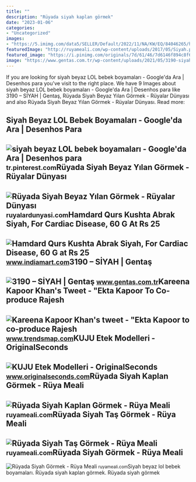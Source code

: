 ```yaml
---
title: ""
description: "Rüyada siyah kaplan görmek"
date: "2023-01-06"
categories:
- "Uncategorized"
images:
- "https://5.imimg.com/data5/SELLER/Default/2022/11/NA/KW/EQ/84046265/hamdard-qurs-kushta-abrak-siyah-1000x1000.jpg"
featuredImage: "http://ruyameali.com/wp-content/uploads/2017/05/Siyah.png"
featured_image: "https://i.pinimg.com/originals/7d/61/46/7d6146f894c8f6668f61774e8d442bbf.png"
image: "https://www.gentas.com.tr/wp-content/uploads/2021/05/3190-siyah_renk_g483_1250x1000_t3cksofn.jpg"
---
```


If you are looking for siyah beyaz LOL bebek boyamaları - Google'da Ara | Desenhos para you've visit to the right place. We have 9 Images about siyah beyaz LOL bebek boyamaları - Google'da Ara | Desenhos para like 3190 – SİYAH | Gentaş, Rüyada Siyah Beyaz Yılan Görmek - Rüyalar Dünyası and also Rüyada Siyah Beyaz Yılan Görmek - Rüyalar Dünyası. Read more:

Siyah Beyaz LOL Bebek Boyamaları - Google'da Ara | Desenhos Para
----------------------------------------------------------------

 ![siyah beyaz LOL bebek boyamaları - Google'da Ara | Desenhos para](https://i.pinimg.com/originals/7d/61/46/7d6146f894c8f6668f61774e8d442bbf.png) <small>tr.pinterest.com</small>Rüyada Siyah Beyaz Yılan Görmek - Rüyalar Dünyası
-------------------------------------------------

 ![Rüyada Siyah Beyaz Yılan Görmek - Rüyalar Dünyası](http://ruyalardunyasi.com/wp-content/uploads/2018/11/ruyada-siyah-beyaz-yilan-.jpg) <small>ruyalardunyasi.com</small>Hamdard Qurs Kushta Abrak Siyah, For Cardiac Disease, 60 G At Rs 25
-------------------------------------------------------------------

 ![Hamdard Qurs Kushta Abrak Siyah, For Cardiac Disease, 60 G at Rs 25](https://5.imimg.com/data5/SELLER/Default/2022/11/NA/KW/EQ/84046265/hamdard-qurs-kushta-abrak-siyah-1000x1000.jpg) <small>www.indiamart.com</small>3190 – SİYAH | Gentaş
---------------------

 ![3190 – SİYAH | Gentaş](https://www.gentas.com.tr/wp-content/uploads/2021/05/3190-siyah_renk_g483_1250x1000_t3cksofn.jpg) <small>www.gentas.com.tr</small>Kareena Kapoor Khan's Tweet - "Ekta Kapoor To Co-produce Rajesh
---------------------------------------------------------------

 ![Kareena Kapoor Khan's tweet - "Ekta Kapoor to co-produce Rajesh](https://pbs.twimg.com/media/Fcyada8X0AANSFu.jpg) <small>www.trendsmap.com</small>KUJU Etek Modelleri - OriginalSeconds
-------------------------------------

 ![KUJU Etek Modelleri - OriginalSeconds](https://cdn.sorsware.com/originalseconds/ContentImages/Product/os2021/25682/kuju-etek_25682d113511_siyah-0-siyah_1_enbuyuk.jpg) <small>www.originalseconds.com</small>Rüyada Siyah Kaplan Görmek - Rüya Meali
---------------------------------------

 ![Rüyada Siyah Kaplan Görmek - Rüya Meali](http://ruyameali.com/wp-content/uploads/2050/01/4-28.jpg) <small>ruyameali.com</small>Rüyada Siyah Taş Görmek - Rüya Meali
------------------------------------

 ![Rüyada Siyah Taş Görmek - Rüya Meali](http://ruyameali.com/wp-content/uploads/2019/03/siyah-tas-gormek.jpg) <small>ruyameali.com</small>Rüyada Siyah Görmek - Rüya Meali
--------------------------------

 ![Rüyada Siyah Görmek - Rüya Meali](http://ruyameali.com/wp-content/uploads/2017/05/Siyah.png) <small>ruyameali.com</small>Siyah beyaz lol bebek boyamaları. Rüyada siyah kaplan görmek. Rüyada siyah görmek
